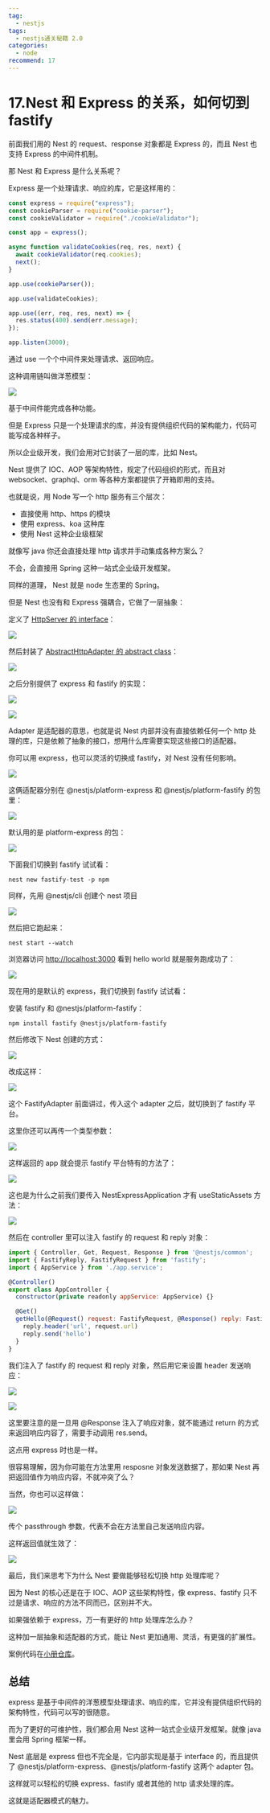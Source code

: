 ```yaml
---
tag:
  - nestjs
tags:
  - nestjs通关秘籍 2.0
categories:
  - node
recommend: 17
---
```


# 17.Nest 和 Express 的关系，如何切到 fastify

前面我们用的 Nest 的 request、response 对象都是 Express 的，而且 Nest 也支持 Express 的中间件机制。

那 Nest 和 Express 是什么关系呢？

Express 是一个处理请求、响应的库，它是这样用的：

```javascript
const express = require("express");
const cookieParser = require("cookie-parser");
const cookieValidator = require("./cookieValidator");

const app = express();

async function validateCookies(req, res, next) {
  await cookieValidator(req.cookies);
  next();
}

app.use(cookieParser());

app.use(validateCookies);

app.use((err, req, res, next) => {
  res.status(400).send(err.message);
});

app.listen(3000);
```

通过 use 一个个中间件来处理请求、返回响应。

这种调用链叫做洋葱模型：

![](/nestjsCheats/image-502.jpg)

基于中间件能完成各种功能。

但是 Express 只是一个处理请求的库，并没有提供组织代码的架构能力，代码可能写成各种样子。

所以企业级开发，我们会用对它封装了一层的库，比如 Nest。

Nest 提供了 IOC、AOP 等架构特性，规定了代码组织的形式，而且对 websocket、graphql、orm 等各种方案都提供了开箱即用的支持。

也就是说，用 Node 写一个 http 服务有三个层次：

- 直接使用 http、https 的模块
- 使用 express、koa 这种库
- 使用 Nest 这种企业级框架

就像写 java 你还会直接处理 http 请求并手动集成各种方案么？

不会，会直接用 Spring 这种一站式企业级开发框架。

同样的道理， Nest 就是 node 生态里的 Spring。

但是 Nest 也没有和 Express 强耦合，它做了一层抽象：

定义了 [HttpServer 的 interface](https://github.com/nestjs/nest/blob/d352e6f138bc70ff33cccf830053946d17272b82/packages/common/interfaces/http/http-server.interface.ts#L21C1-L85)：

![](/nestjsCheats/image-503.jpg)

然后封装了 [AbstractHttpAdapter 的 abstract class](https://github.com/nestjs/nest/blob/d352e6f138bc70ff33cccf830053946d17272b82/packages/core/adapters/http-adapter.ts#L12C1-L131)：

![](/nestjsCheats/image-504.jpg)

之后分别提供了 express 和 fastify 的实现：

![](/nestjsCheats/image-505.jpg)

![](/nestjsCheats/image-506.jpg)

Adapter 是适配器的意思，也就是说 Nest 内部并没有直接依赖任何一个 http 处理的库，只是依赖了抽象的接口，想用什么库需要实现这些接口的适配器。

你可以用 express，也可以灵活的切换成 fastify，对 Nest 没有任何影响。

![](/nestjsCheats/image-507.jpg)

这俩适配器分别在 @nestjs/platform-express 和 @nestjs/platform-fastify 的包里：

![](/nestjsCheats/image-508.jpg)

默认用的是 platform-express 的包：

![](/nestjsCheats/image-509.jpg)

下面我们切换到 fastify 试试看：

    nest new fastify-test -p npm

同样，先用 @nestjs/cli 创建个 nest 项目

![](/nestjsCheats/image-510.jpg)

然后把它跑起来：

    nest start --watch

浏览器访问 <http://localhost:3000> 看到 hello world 就是服务跑成功了：

![](/nestjsCheats/image-511.jpg)

现在用的是默认的 express，我们切换到 fastify 试试看：

安装 fastify 和 @nestjs/platform-fastify：

    npm install fastify @nestjs/platform-fastify

然后修改下 Nest 创建的方式：

![](/nestjsCheats/image-512.jpg)

改成这样：

![](/nestjsCheats/image-513.jpg)

这个 FastifyAdapter 前面讲过，传入这个 adapter 之后，就切换到了 fastify 平台。

这里你还可以再传一个类型参数：

![](/nestjsCheats/image-514.jpg)

这样返回的 app 就会提示 fastify 平台特有的方法了：

![](/nestjsCheats/image-515.jpg)

这也是为什么之前我们要传入 NestExpressApplication 才有 useStaticAssets 方法：

![](/nestjsCheats/image-516.jpg)

然后在 controller 里可以注入 fastify 的 request 和 reply 对象：

```javascript
import { Controller, Get, Request, Response } from '@nestjs/common';
import { FastifyReply, FastifyRequest } from 'fastify';
import { AppService } from './app.service';

@Controller()
export class AppController {
  constructor(private readonly appService: AppService) {}

  @Get()
  getHello(@Request() request: FastifyRequest, @Response() reply: FastifyReply) {
    reply.header('url', request.url)
    reply.send('hello')
  }
}
```

我们注入了 fastify 的 request 和 reply 对象，然后用它来设置 header 发送响应：

![](/nestjsCheats/image-517.jpg)

![](/nestjsCheats/image-518.jpg)

这里要注意的是一旦用 @Response 注入了响应对象，就不能通过 return 的方式来返回响应内容了，需要手动调用 res.send。

这点用 express 时也是一样。

很容易理解，因为你可能在方法里用 resposne 对象发送数据了，那如果 Nest 再把返回值作为响应内容，不就冲突了么？

当然，你也可以这样做：

![](/nestjsCheats/image-519.jpg)

传个 passthrough 参数，代表不会在方法里自己发送响应内容。

这样返回值就生效了：

![](/nestjsCheats/image-520.jpg)

最后，我们来思考下为什么 Nest 要做能够轻松切换 http 处理库呢？

因为 Nest 的核心还是在于 IOC、AOP 这些架构特性，像 express、fastify 只不过是请求、响应的方法不同而已，区别并不大。

如果强依赖于 express，万一有更好的 http 处理库怎么办？

这种加一层抽象和适配器的方式，能让 Nest 更加通用、灵活，有更强的扩展性。

案例代码在[小册仓库](https://github.com/QuarkGluonPlasma/nestjs-course-code/tree/main/fastify-test)。

## 总结

express 是基于中间件的洋葱模型处理请求、响应的库，它并没有提供组织代码的架构特性，代码可以写的很随意。

而为了更好的可维护性，我们都会用 Nest 这种一站式企业级开发框架。就像 java 里会用 Spring 框架一样。

Nest 底层是 express 但也不完全是，它内部实现是基于 interface 的，而且提供了 @nestjs/platform-express、@nestjs/platform-fastify 这两个 adapter 包。

这样就可以轻松的切换 express、fastify 或者其他的 http 请求处理的库。

这就是适配器模式的魅力。
